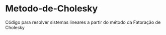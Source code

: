 # Metodo-de-Cholesky
Código para resolver sistemas lineares a partir do método da Fatoração de Cholesky
